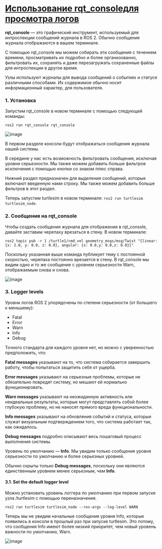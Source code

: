 # [Использование rqt_consoleдля просмотра логов](https://docs.ros.org/en/rolling/Tutorials/Beginner-CLI-Tools/Using-Rqt-Console/Using-Rqt-Console.html)

**rqt_console** — это графический инструмент, используемый для интроспекции сообщений журнала в ROS 2. Обычно сообщения журнала отображаются в вашем терминале. 

С помощью rqt_console мы можем собирать эти сообщения с течением времени, просматривать их подробно и более организованно, фильтровать их, сохранять и даже перезагружать сохраненные файлы для интроспекции в другое время.

Узлы используют журналы для вывода сообщений о событиях и статусе различными способами. Их содержимое обычно носит информационный характер, для пользователя.

### 1. Установка
Запустим rqt_console в новом терминале с помощью следующей команды:
```
ros2 run rqt_console rqt_console
```
![image](https://github.com/user-attachments/assets/c4b2cd94-cc56-4cd7-95ef-f191bf2f59a2)

В первом разделе консоли будут отображаться сообщения журнала нашей системы.

В середине у нас есть возможность фильтровать сообщения, исключая уровни серьезности. 
Мы также можем добавить больше фильтров исключения с помощью кнопки со знаком плюс справа.

Нижний раздел предназначен для выделения сообщений, которые включают введенную нами строку. Мы также можем добавить больше фильтров в этот раздел.

Теперь запустим turtlesim в новом терминале: `ros2 run turtlesim turtlesim_node`.

### 2. Сообщения на rqt_console

Чтобы создать сообщения журнала для отображения в rqt_console, давайте заставим черепаху врезаться в стену. В новом терминале:
```
ros2 topic pub -r 1 /turtle1/cmd_vel geometry_msgs/msg/Twist "{linear: {x: 2.0, y: 0.0, z: 0.0}, angular: {x: 0.0,y: 0.0,z: 0.0}}"
```
Поскольку указанная выше команда публикует тему с постоянной скоростью, черепаха постоянно врезается в стену. В rqt_console мы видим одно и то же сообщение с уровнем серьезности Warn, отображаемым снова и снова.

![image](https://github.com/user-attachments/assets/49f4c62b-0e03-4e9f-a451-6ea800b7154d)

### 3. Logger levels

Уровни логов ROS 2 упорядочены по степени серьезности (от большего к меньшему):

* Fatal
* Error
* Warn
* Info
* Debug
  
Точного стандарта для каждого уровня нет, но можно с уверенностью предположить, что:

**Fatal messages** указывают на то, что система собирается завершить работу, чтобы попытаться защитить себя от ущерба.

**Error messages** указывают на серьезные проблемы, которые не обязательно повредят систему, но мешают ей нормально функционировать.

**Warn messages** указывают на неожиданную активность или неидеальные результаты, которые могут представлять собой более глубокую проблему, но не наносят прямого вреда функциональности.

**Info messages** указывают на обновления событий и статуса, которые служат визуальным подтверждением того, что система работает так, как ожидалось.

**Debug messages** подробно описывают весь пошаговый процесс выполнения системы.

Уровень по умолчанию — **Info**. Мы увидим только сообщения уровня серьезности по умолчанию и более серьезных уровней.

Обычно скрыты только **Debug messages**, поскольку они являются единственным уровнем менее серьезным, чем **Info**. 

#### 3.1. Set the default logger level

Можно установить уровень логгера по умолчанию при первом запуске узла /turtlesim с помощью переназначения. 
```
ros2 run turtlesim turtlesim_node --ros-args --log-level WARN
```
Теперь мы не увидим начальные сообщения уровня Info, которые появились в консоли в прошлый раз при запуске turtlesim. Это потому, что сообщения Info имеют более низкий приоритет, чем новый уровень важности по умолчанию, Warn.

![image](https://github.com/user-attachments/assets/b44048a1-1722-4ca4-9c40-08d226b7eb09)
